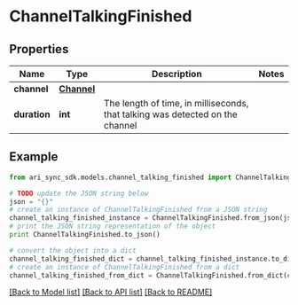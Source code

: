 # ChannelTalkingFinished


## Properties
Name | Type | Description | Notes
------------ | ------------- | ------------- | -------------
**channel** | [**Channel**](Channel.md) |  | 
**duration** | **int** | The length of time, in milliseconds, that talking was detected on the channel | 

## Example

```python
from ari_sync_sdk.models.channel_talking_finished import ChannelTalkingFinished

# TODO update the JSON string below
json = "{}"
# create an instance of ChannelTalkingFinished from a JSON string
channel_talking_finished_instance = ChannelTalkingFinished.from_json(json)
# print the JSON string representation of the object
print ChannelTalkingFinished.to_json()

# convert the object into a dict
channel_talking_finished_dict = channel_talking_finished_instance.to_dict()
# create an instance of ChannelTalkingFinished from a dict
channel_talking_finished_from_dict = ChannelTalkingFinished.from_dict(channel_talking_finished_dict)
```
[[Back to Model list]](../README.md#documentation-for-models) [[Back to API list]](../README.md#documentation-for-api-endpoints) [[Back to README]](../README.md)


